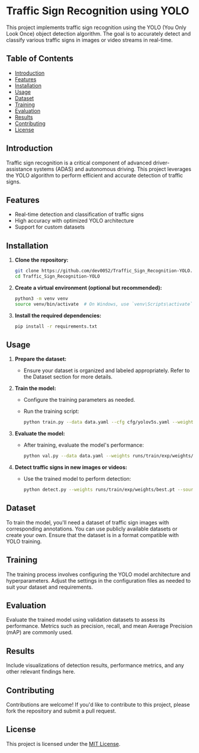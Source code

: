 
# Traffic Sign Recognition using YOLO

This project implements traffic sign recognition using the YOLO (You Only Look Once) object detection algorithm. The goal is to accurately detect and classify various traffic signs in images or video streams in real-time.

## Table of Contents

- [Introduction](#introduction)
- [Features](#features)
- [Installation](#installation)
- [Usage](#usage)
- [Dataset](#dataset)
- [Training](#training)
- [Evaluation](#evaluation)
- [Results](#results)
- [Contributing](#contributing)
- [License](#license)

## Introduction

Traffic sign recognition is a critical component of advanced driver-assistance systems (ADAS) and autonomous driving. This project leverages the YOLO algorithm to perform efficient and accurate detection of traffic signs.

## Features

- Real-time detection and classification of traffic signs
- High accuracy with optimized YOLO architecture
- Support for custom datasets

## Installation

1. **Clone the repository:**

   ```bash
   git clone https://github.com/dev0052/Traffic_Sign_Recognition-YOLO.git
   cd Traffic_Sign_Recognition-YOLO
   ```

2. **Create a virtual environment (optional but recommended):**

   ```bash
   python3 -m venv venv
   source venv/bin/activate  # On Windows, use `venv\Scripts\activate`
   ```

3. **Install the required dependencies:**

   ```bash
   pip install -r requirements.txt
   ```

## Usage

1. **Prepare the dataset:**

   - Ensure your dataset is organized and labeled appropriately. Refer to the Dataset section for more details.

2. **Train the model:**

   - Configure the training parameters as needed.
   - Run the training script:

     ```bash
     python train.py --data data.yaml --cfg cfg/yolov5s.yaml --weights yolov5s.pt --epochs 50
     ```

3. **Evaluate the model:**

   - After training, evaluate the model's performance:

     ```bash
     python val.py --data data.yaml --weights runs/train/exp/weights/best.pt
     ```

4. **Detect traffic signs in new images or videos:**

   - Use the trained model to perform detection:

     ```bash
     python detect.py --weights runs/train/exp/weights/best.pt --source path/to/your/image_or_video
     ```

## Dataset

To train the model, you'll need a dataset of traffic sign images with corresponding annotations. You can use publicly available datasets or create your own. Ensure that the dataset is in a format compatible with YOLO training.

## Training

The training process involves configuring the YOLO model architecture and hyperparameters. Adjust the settings in the configuration files as needed to suit your dataset and requirements.

## Evaluation

Evaluate the trained model using validation datasets to assess its performance. Metrics such as precision, recall, and mean Average Precision (mAP) are commonly used.

## Results

Include visualizations of detection results, performance metrics, and any other relevant findings here.

## Contributing

Contributions are welcome! If you'd like to contribute to this project, please fork the repository and submit a pull request.

## License

This project is licensed under the [MIT License](LICENSE).
